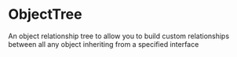 # ObjectTree
An object relationship tree to allow you to build custom relationships between all any object inheriting from a specified interface
